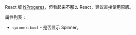 React 版 [NProgeres](https://github.com/rstacruz/nprogress/)，但看起来不那么 React，建议直接使用原版。

属性列表：

- `spinner`: `bool` - 是否显示 Spinner。
